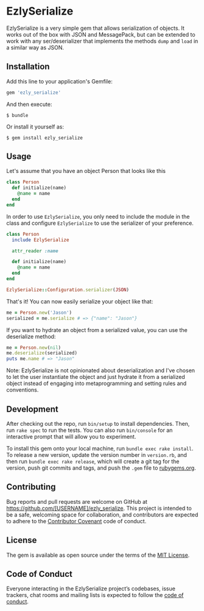 # EzlySerialize

EzlySerialize is a very simple gem that allows serialization of objects. It works out of the box with JSON and MessagePack, but can be extended to work with any ser/deserializer that implements the methods ```dump``` and ```load``` in a similar way as JSON.

## Installation

Add this line to your application's Gemfile:

```ruby
gem 'ezly_serialize'
```

And then execute:

    $ bundle

Or install it yourself as:

    $ gem install ezly_serialize

## Usage

Let's assume that you have an object Person that looks like this

```ruby
class Person
  def initialize(name)
    @name = name
  end
end
```

In order to use ```EzlySerialize```, you only need to include the module in the class
and configure ```EzlySerialize``` to use the serializer of your preference.

```ruby
class Person
  include EzlySerialize

  attr_reader :name

  def initialize(name)
    @name = name
  end
end

EzlySerialize::Configuration.serializer(JSON)
```

That's it! You can now easily serialize your object like that:

```ruby
me = Person.new('Jason')
serialized = me.serialize # => {"name": "Jason"}
```

If you want to hydrate an object from a serialized value, you can use the deserialize
method:

```ruby
me = Person.new(nil)
me.deserialize(serialized)
puts me.name # => "Jason"
```

Note: EzlySerialize is not opinionated about deserialization and I've chosen to let the user
instantiate the object and just hydrate it from a serialized object instead of
engaging into metaprogramming and setting rules and conventions.

## Development

After checking out the repo, run `bin/setup` to install dependencies. Then, run `rake spec` to run the tests. You can also run `bin/console` for an interactive prompt that will allow you to experiment.

To install this gem onto your local machine, run `bundle exec rake install`. To release a new version, update the version number in `version.rb`, and then run `bundle exec rake release`, which will create a git tag for the version, push git commits and tags, and push the `.gem` file to [rubygems.org](https://rubygems.org).

## Contributing

Bug reports and pull requests are welcome on GitHub at https://github.com/[USERNAME]/ezly_serialize. This project is intended to be a safe, welcoming space for collaboration, and contributors are expected to adhere to the [Contributor Covenant](http://contributor-covenant.org) code of conduct.

## License

The gem is available as open source under the terms of the [MIT License](https://opensource.org/licenses/MIT).

## Code of Conduct

Everyone interacting in the EzlySerialize project’s codebases, issue trackers, chat rooms and mailing lists is expected to follow the [code of conduct](https://github.com/[USERNAME]/ezly_serialize/blob/master/CODE_OF_CONDUCT.md).
